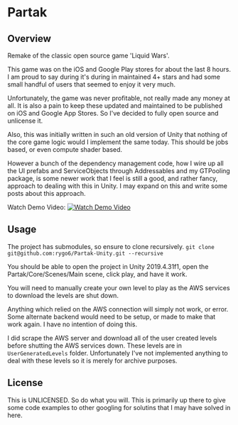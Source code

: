 # Partak

## Overview

Remake of the classic open source game 'Liquid Wars'.

This game was on the iOS and Google Play stores for about the last 8 hours. I am proud to say during it's during in maintained 4+ stars and had some small handful of users that seemed to enjoy it very much.

Unfortunately, the game was never profitable, not really made any money at all. It is also a pain to keep these updated and maintained to be published on iOS and Google App Stores. So I've decided to fully open source and unlicense it.

Also, this was initially written in such an old version of Unity that nothing of the core game logic would I implement the same today. This should be jobs based, or even compute shader based. 

However a bunch of the dependency management code, how I wire up all the UI prefabs and ServiceObjects through Addressables and my GTPooling package, is some newer work that I feel is still a good, and rather fancy, approach to dealing with this in Unity. I may expand on this and write some posts about this approach.

Watch Demo Video:
[![Watch Demo Video](https://img.youtube.com/vi/G2kN3NSHp7Y/maxresdefault.jpg)](https://youtu.be/G2kN3NSHp7Y)

## Usage

The project has submodules, so ensure to clone recursively. `git clone git@github.com:rygo6/Partak-Unity.git --recursive`

You should be able to open the project in Unity 2019.4.31f1, open the Partak/Core/Scenes/Main scene, click play, and have it work. 

You will need to manually create your own level to play as the AWS services to download the levels are shut down. 

Anything which relied on the AWS connection will simply not work, or error. Some alternate backend would need to be setup, or made to make that work again. I have no intention of doing this.

I did scrape the AWS server and download all of the user created levels before shutting the AWS services down. These levels are in `UserGeneratedLevels` folder. Unfortunately I've not implemented anything to deal with these levels so it is merely for archive purposes. 

## License

This is UNLICENSED. So do what you will. This is primarily up there to give some code examples to other googling for solutins that I may have solved in here.
